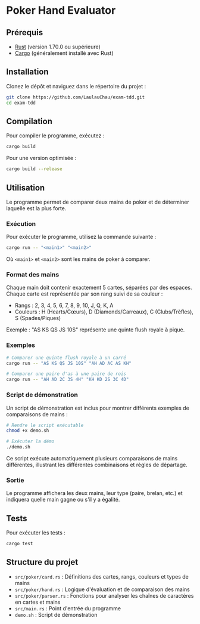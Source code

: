 # Poker Hand Evaluator

## Prérequis

- [Rust](https://www.rust-lang.org/tools/install) (version 1.70.0 ou supérieure)
- [Cargo](https://doc.rust-lang.org/cargo/getting-started/installation.html) (généralement installé avec Rust)

## Installation

Clonez le dépôt et naviguez dans le répertoire du projet :

```bash
git clone https://github.com/LaulauChau/exam-tdd.git
cd exam-tdd
```

## Compilation

Pour compiler le programme, exécutez :

```bash
cargo build
```

Pour une version optimisée :

```bash
cargo build --release
```

## Utilisation

Le programme permet de comparer deux mains de poker et de déterminer laquelle est la plus forte.

### Exécution

Pour exécuter le programme, utilisez la commande suivante :

```bash
cargo run -- "<main1>" "<main2>"
```

Où `<main1>` et `<main2>` sont les mains de poker à comparer.

### Format des mains

Chaque main doit contenir exactement 5 cartes, séparées par des espaces. Chaque carte est représentée par son rang suivi de sa couleur :

- Rangs : 2, 3, 4, 5, 6, 7, 8, 9, 10, J, Q, K, A
- Couleurs : H (Hearts/Cœurs), D (Diamonds/Carreaux), C (Clubs/Trèfles), S (Spades/Piques)

Exemple : "AS KS QS JS 10S" représente une quinte flush royale à pique.

### Exemples

```bash
# Comparer une quinte flush royale à un carré
cargo run -- "AS KS QS JS 10S" "AH AD AC AS KH"

# Comparer une paire d'as à une paire de rois
cargo run -- "AH AD 2C 3S 4H" "KH KD 2S 3C 4D"
```

### Script de démonstration

Un script de démonstration est inclus pour montrer différents exemples de comparaisons de mains :

```bash
# Rendre le script exécutable
chmod +x demo.sh

# Exécuter la démo
./demo.sh
```

Ce script exécute automatiquement plusieurs comparaisons de mains différentes, illustrant les différentes combinaisons et règles de départage.

### Sortie

Le programme affichera les deux mains, leur type (paire, brelan, etc.) et indiquera quelle main gagne ou s'il y a égalité.

## Tests

Pour exécuter les tests :

```bash
cargo test
```

## Structure du projet

- `src/poker/card.rs` : Définitions des cartes, rangs, couleurs et types de mains
- `src/poker/hand.rs` : Logique d'évaluation et de comparaison des mains
- `src/poker/parser.rs` : Fonctions pour analyser les chaînes de caractères en cartes et mains
- `src/main.rs` : Point d'entrée du programme
- `demo.sh` : Script de démonstration